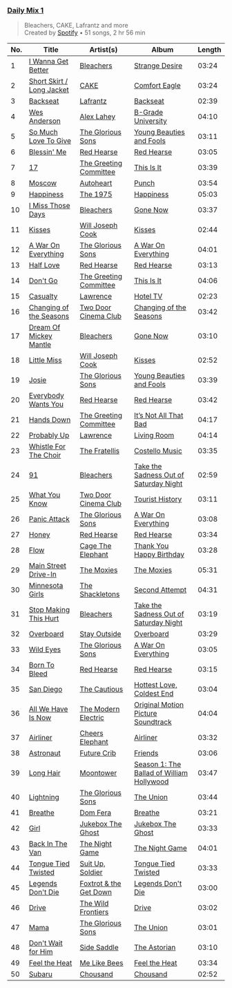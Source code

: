 ### [Daily Mix 1](https://open.spotify.com/playlist/37i9dQZF1E39Gzb56luQni)

> Bleachers, CAKE, Lafrantz and more<br>
> Created by [Spotify](https://open.spotify.com/user/spotify) • 51 songs, 2 hr 56 min

| No. | Title | Artist(s) | Album | Length |
|---|---|---|---|---|
| 1 | [I Wanna Get Better](https://open.spotify.com/track/1BwhFXqoIsePt21WyWIttb) | [Bleachers](https://open.spotify.com/artist/2eam0iDomRHGBypaDQLwWI) | [Strange Desire](https://open.spotify.com/album/0cnNCK2xpudXjB8pzsrYy9) | 03:24 |
| 2 | [Short Skirt / Long Jacket](https://open.spotify.com/track/3OOFEF20WqtsUPcRbPY3L7) | [CAKE](https://open.spotify.com/artist/6A43Djmhbe9100UwnI7epV) | [Comfort Eagle](https://open.spotify.com/album/5OCg9OWnL1PY4tW2ON8ssj) | 03:24 |
| 3 | [Backseat](https://open.spotify.com/track/2V44oohInzH6JQrWZrlQMP) | [Lafrantz](https://open.spotify.com/artist/3P0Mwmd23Ey01IfDlRRFfI) | [Backseat](https://open.spotify.com/album/3kF0UkU90oXImKkrcx3H5w) | 02:39 |
| 4 | [Wes Anderson](https://open.spotify.com/track/1Nlk3KvJVeqakRGI0pdbXS) | [Alex Lahey](https://open.spotify.com/artist/5kdYrM3h2sB1Eid5tDf6Hk) | [B-Grade University](https://open.spotify.com/album/3YjQyT9Pu9uyPmSg1xZB7u) | 04:10 |
| 5 | [So Much Love To Give](https://open.spotify.com/track/0wxx3HTXvedmkKM0a19wk6) | [The Glorious Sons](https://open.spotify.com/artist/5CPxrqCStgt6AfI4fLiedH) | [Young Beauties and Fools](https://open.spotify.com/album/7bauAaXGIb5m0O5zliJKwE) | 03:11 |
| 6 | [Blessin' Me](https://open.spotify.com/track/0encug7QQRGW2FBLmg5Wu7) | [Red Hearse](https://open.spotify.com/artist/2922Q2qAcxb0hRD0LtPcFc) | [Red Hearse](https://open.spotify.com/album/1BrBVH1v92OAzRDijSyhj9) | 03:05 |
| 7 | [17](https://open.spotify.com/track/6TwVzTtFYJwTHiNhHtbj36) | [The Greeting Committee](https://open.spotify.com/artist/1MIe1z4RdqLqHSJsb7EBMm) | [This Is It](https://open.spotify.com/album/35H7mR1u6XET8YKvezYUkB) | 03:39 |
| 8 | [Moscow](https://open.spotify.com/track/4ylE1Sl2wohbCvToD1fHsl) | [Autoheart](https://open.spotify.com/artist/5Lm1CMoa8VOCBCLZesAcvc) | [Punch](https://open.spotify.com/album/20bkjspFsWh7ziPeFeB9xM) | 03:54 |
| 9 | [Happiness](https://open.spotify.com/track/3G9l0CsH7HCkr0SqDE1juj) | [The 1975](https://open.spotify.com/artist/3mIj9lX2MWuHmhNCA7LSCW) | [Happiness](https://open.spotify.com/album/4KfzkkK3Gt2Ux5A2AVoTK8) | 05:03 |
| 10 | [I Miss Those Days](https://open.spotify.com/track/7kK5ihEqZcXEWr1r8o99E2) | [Bleachers](https://open.spotify.com/artist/2eam0iDomRHGBypaDQLwWI) | [Gone Now](https://open.spotify.com/album/10HKbC9lKDHGQvndGck6XJ) | 03:37 |
| 11 | [Kisses](https://open.spotify.com/track/1y3Xp4WGv4w88itTnGuHbi) | [Will Joseph Cook](https://open.spotify.com/artist/3YO2a6i2cfdFbgxk2HDfPe) | [Kisses](https://open.spotify.com/album/6Ac4rm2qp3VdgvKV1ylgVW) | 02:44 |
| 12 | [A War On Everything](https://open.spotify.com/track/65VGQDusX5ly2P6lSEYTdC) | [The Glorious Sons](https://open.spotify.com/artist/5CPxrqCStgt6AfI4fLiedH) | [A War On Everything](https://open.spotify.com/album/3XI6zViavQ6b7uTwdKGeWc) | 04:01 |
| 13 | [Half Love](https://open.spotify.com/track/48v4OanMw0bPHUDFssBXoD) | [Red Hearse](https://open.spotify.com/artist/2922Q2qAcxb0hRD0LtPcFc) | [Red Hearse](https://open.spotify.com/album/1BrBVH1v92OAzRDijSyhj9) | 03:13 |
| 14 | [Don't Go](https://open.spotify.com/track/4nz6Mx9m84P6Cn4cJp2BJR) | [The Greeting Committee](https://open.spotify.com/artist/1MIe1z4RdqLqHSJsb7EBMm) | [This Is It](https://open.spotify.com/album/35H7mR1u6XET8YKvezYUkB) | 04:06 |
| 15 | [Casualty](https://open.spotify.com/track/6nwxT0W6u4JYDGK5iyBOYt) | [Lawrence](https://open.spotify.com/artist/5rwUYLyUq8gBsVaOUcUxpE) | [Hotel TV](https://open.spotify.com/album/1U3ORbSHYUQLGYBzyEveMZ) | 02:23 |
| 16 | [Changing of the Seasons](https://open.spotify.com/track/3KL3eFVpAVW36M9YrK2Zrk) | [Two Door Cinema Club](https://open.spotify.com/artist/536BYVgOnRky0xjsPT96zl) | [Changing of the Seasons](https://open.spotify.com/album/6fuQH2pXMCVMWqLCUrPDv5) | 03:42 |
| 17 | [Dream Of Mickey Mantle](https://open.spotify.com/track/5HDcQM2yGnrtHjcYKjp3x4) | [Bleachers](https://open.spotify.com/artist/2eam0iDomRHGBypaDQLwWI) | [Gone Now](https://open.spotify.com/album/10HKbC9lKDHGQvndGck6XJ) | 03:10 |
| 18 | [Little Miss](https://open.spotify.com/track/54gB1PcBVpCmpVZuoO7Urc) | [Will Joseph Cook](https://open.spotify.com/artist/3YO2a6i2cfdFbgxk2HDfPe) | [Kisses](https://open.spotify.com/album/6Ac4rm2qp3VdgvKV1ylgVW) | 02:52 |
| 19 | [Josie](https://open.spotify.com/track/0KHwSxopuPfegWvsKkQCC7) | [The Glorious Sons](https://open.spotify.com/artist/5CPxrqCStgt6AfI4fLiedH) | [Young Beauties and Fools](https://open.spotify.com/album/7bauAaXGIb5m0O5zliJKwE) | 03:39 |
| 20 | [Everybody Wants You](https://open.spotify.com/track/4ab0gHfPvYGeF8qNycLNkE) | [Red Hearse](https://open.spotify.com/artist/2922Q2qAcxb0hRD0LtPcFc) | [Red Hearse](https://open.spotify.com/album/1BrBVH1v92OAzRDijSyhj9) | 03:42 |
| 21 | [Hands Down](https://open.spotify.com/track/0dqJjKKxuKD5Dt3QH2n4CG) | [The Greeting Committee](https://open.spotify.com/artist/1MIe1z4RdqLqHSJsb7EBMm) | [It’s Not All That Bad](https://open.spotify.com/album/0y3tRiTDYzj5IuQb0Kk86x) | 04:17 |
| 22 | [Probably Up](https://open.spotify.com/track/13HalBseZHAT19C6jWs1Ma) | [Lawrence](https://open.spotify.com/artist/5rwUYLyUq8gBsVaOUcUxpE) | [Living Room](https://open.spotify.com/album/0cI6FYd7CETgvwLQ8j7Y8P) | 04:14 |
| 23 | [Whistle For The Choir](https://open.spotify.com/track/3jp7Ryj1sX3riA7NQaVlLd) | [The Fratellis](https://open.spotify.com/artist/3M4ThdJR28z9eSMcQHAZ5G) | [Costello Music](https://open.spotify.com/album/6R6pjR9ocMYuqSuNx5e4mg) | 03:35 |
| 24 | [91](https://open.spotify.com/track/6v3wihX7hSonQaBVSYTBgW) | [Bleachers](https://open.spotify.com/artist/2eam0iDomRHGBypaDQLwWI) | [Take the Sadness Out of Saturday Night](https://open.spotify.com/album/6SPUtbeCQiPGej0t5RBasE) | 02:59 |
| 25 | [What You Know](https://open.spotify.com/track/3UjtIALeg72qmJiKPWBvM3) | [Two Door Cinema Club](https://open.spotify.com/artist/536BYVgOnRky0xjsPT96zl) | [Tourist History](https://open.spotify.com/album/0SD7kwnJEC2oDzQBKEHQnH) | 03:11 |
| 26 | [Panic Attack](https://open.spotify.com/track/6eWN7PtLEoaae2qasDeWTA) | [The Glorious Sons](https://open.spotify.com/artist/5CPxrqCStgt6AfI4fLiedH) | [A War On Everything](https://open.spotify.com/album/3XI6zViavQ6b7uTwdKGeWc) | 03:08 |
| 27 | [Honey](https://open.spotify.com/track/1yTqSNazh5S8ErHuU1H5z6) | [Red Hearse](https://open.spotify.com/artist/2922Q2qAcxb0hRD0LtPcFc) | [Red Hearse](https://open.spotify.com/album/1BrBVH1v92OAzRDijSyhj9) | 03:34 |
| 28 | [Flow](https://open.spotify.com/track/0MUzalPwRItswsuNThydQg) | [Cage The Elephant](https://open.spotify.com/artist/26T3LtbuGT1Fu9m0eRq5X3) | [Thank You Happy Birthday](https://open.spotify.com/album/0WizSRN8LuMWhliou9PFlg) | 03:28 |
| 29 | [Main Street Drive-In](https://open.spotify.com/track/7Ms1biuhCbWwofnYxVd3zj) | [The Moxies](https://open.spotify.com/artist/4j1JRpffZI8f7FJpRtkRyw) | [The Moxies](https://open.spotify.com/album/03PruhNrDW7VuScmn1crix) | 05:31 |
| 30 | [Minnesota Girls](https://open.spotify.com/track/5rBQhNwC1YSn7Zr9MCBVx3) | [The Shackletons](https://open.spotify.com/artist/3cHTb2ZZ9kIZUrAG79nrcH) | [Second Attempt](https://open.spotify.com/album/7Eqwn6XLPgSEZdmjtgiG2d) | 04:31 |
| 31 | [Stop Making This Hurt](https://open.spotify.com/track/7fRCD4vVNpCy91Y3zxNMUl) | [Bleachers](https://open.spotify.com/artist/2eam0iDomRHGBypaDQLwWI) | [Take the Sadness Out of Saturday Night](https://open.spotify.com/album/6SPUtbeCQiPGej0t5RBasE) | 03:19 |
| 32 | [Overboard](https://open.spotify.com/track/1UU5XKB9gMQd5lGAFHjYo6) | [Stay Outside](https://open.spotify.com/artist/2ryTEYHBsD0Ks4nytV1wle) | [Overboard](https://open.spotify.com/album/0NGWQlhXnZPGXVvdBhRuX5) | 03:29 |
| 33 | [Wild Eyes](https://open.spotify.com/track/6YwJKqGVqaV3shA329lRPz) | [The Glorious Sons](https://open.spotify.com/artist/5CPxrqCStgt6AfI4fLiedH) | [A War On Everything](https://open.spotify.com/album/3XI6zViavQ6b7uTwdKGeWc) | 03:05 |
| 34 | [Born To Bleed](https://open.spotify.com/track/7ngo27B7z2ls2j2SijzR6h) | [Red Hearse](https://open.spotify.com/artist/2922Q2qAcxb0hRD0LtPcFc) | [Red Hearse](https://open.spotify.com/album/1BrBVH1v92OAzRDijSyhj9) | 03:15 |
| 35 | [San Diego](https://open.spotify.com/track/6eHpw6WL6N3hc4X7efy4bR) | [The Cautious](https://open.spotify.com/artist/4L5kj7gVDq54FYjZKZMRr3) | [Hottest Love, Coldest End](https://open.spotify.com/album/2QKEkLWnMcvNWd7aAytyHc) | 03:04 |
| 36 | [All We Have Is Now](https://open.spotify.com/track/0vvP8kCXvar3wvMi4xnCzG) | [The Modern Electric](https://open.spotify.com/artist/6Kok7CY4F15SfSRwGVFLqN) | [Original Motion Picture Soundtrack](https://open.spotify.com/album/3rqbgSwptlFaLEREQ2474Y) | 04:04 |
| 37 | [Airliner](https://open.spotify.com/track/0Jy5pHquEORpow96BnA2Q5) | [Cheers Elephant](https://open.spotify.com/artist/2KpfVM6sB13Tw3osJlgkMi) | [Airliner](https://open.spotify.com/album/2SbDcRScS3tgDEgvhxUvru) | 03:32 |
| 38 | [Astronaut](https://open.spotify.com/track/2N9Mt1z4ZINZsP7K4y2Qbu) | [Future Crib](https://open.spotify.com/artist/2QeQIlUXOsBbZGniOCJweR) | [Friends](https://open.spotify.com/album/2MZXF0Cp8kdslmerNAZivl) | 03:06 |
| 39 | [Long Hair](https://open.spotify.com/track/0nfTKmwOONBx6gsMqIhqBk) | [Moontower](https://open.spotify.com/artist/56y2IdpRthuW4pDZbqwjlz) | [Season 1: The Ballad of William Hollywood](https://open.spotify.com/album/0NobN8Dzj4V4POWf6plBBy) | 03:47 |
| 40 | [Lightning](https://open.spotify.com/track/0RbPHUnGELkTgvlxBFm2xl) | [The Glorious Sons](https://open.spotify.com/artist/5CPxrqCStgt6AfI4fLiedH) | [The Union](https://open.spotify.com/album/2he1XlHeLAuHY8UUVrbiAa) | 03:44 |
| 41 | [Breathe](https://open.spotify.com/track/5aHb9Wo4BhRjZNdDHXtLBN) | [Dom Fera](https://open.spotify.com/artist/2qmjAtWVjMPWHHDdWilU6a) | [Breathe](https://open.spotify.com/album/5Ub9l36U2QAeL8Dr5xTZKh) | 03:21 |
| 42 | [Girl](https://open.spotify.com/track/63OB8oKmBUUYiRtrRtFCvX) | [Jukebox The Ghost](https://open.spotify.com/artist/0L8jXe7QeS9oYUoXbANmX4) | [Jukebox The Ghost](https://open.spotify.com/album/3K5jW2vkunhourPeQ3DiwV) | 03:33 |
| 43 | [Back In The Van](https://open.spotify.com/track/3mVeFWqic9XNsaGC4JlO0e) | [The Night Game](https://open.spotify.com/artist/79QO0Xmn1dZhvaLicS2Yrs) | [The Night Game](https://open.spotify.com/album/09Ft4FmAcy8CnuNoy9JbJN) | 04:01 |
| 44 | [Tongue Tied Twisted](https://open.spotify.com/track/0nJPxONbsGILkjSVY8wpzB) | [Suit Up, Soldier](https://open.spotify.com/artist/6LnU5mc8E2Bdk92w63cqww) | [Tongue Tied Twisted](https://open.spotify.com/album/1yLiHlnmEo28UU5VQGiAAG) | 03:33 |
| 45 | [Legends Don't Die](https://open.spotify.com/track/5STtyk6WYxKxUN98yl0KxK) | [Foxtrot & the Get Down](https://open.spotify.com/artist/1RoacmLhUw1zQLmAcOEm2v) | [Legends Don't Die](https://open.spotify.com/album/0nLffdBRC229Y3xq7npeFm) | 03:00 |
| 46 | [Drive](https://open.spotify.com/track/0xeujGRaJuomKNaRG5htma) | [The Wild Frontiers](https://open.spotify.com/artist/6MSLrBhuD58g7gSmLJ6ux7) | [Drive](https://open.spotify.com/album/2xdKwvBsXimHq6IDQxqroP) | 03:02 |
| 47 | [Mama](https://open.spotify.com/track/6q9aea43X2EpPGCT5QFDat) | [The Glorious Sons](https://open.spotify.com/artist/5CPxrqCStgt6AfI4fLiedH) | [The Union](https://open.spotify.com/album/2he1XlHeLAuHY8UUVrbiAa) | 03:01 |
| 48 | [Don't Wait for Him](https://open.spotify.com/track/40WtxnJ7ezY4FY44C3Txg7) | [Side Saddle](https://open.spotify.com/artist/4xuWl9MpICwyNQIIlsUPNT) | [The Astorian](https://open.spotify.com/album/1Dmh8UsF99xjf6JEfyYKK2) | 03:10 |
| 49 | [Feel the Heat](https://open.spotify.com/track/6jjt30AwqUBGqlAtOLYNK0) | [Me Like Bees](https://open.spotify.com/artist/6b0G9aPXmaLLDWJHhCrv1Q) | [Feel the Heat](https://open.spotify.com/album/4FfM2g3akM4dFBfE7FC2ul) | 03:34 |
| 50 | [Subaru](https://open.spotify.com/track/2W91R1PoSjIUX4x62wNdUB) | [Chousand](https://open.spotify.com/artist/0MLqjHl2stacCeqfpZm3l8) | [Chousand](https://open.spotify.com/album/68tCl9cYOh4xhv4yqz9ldl) | 02:52 |
